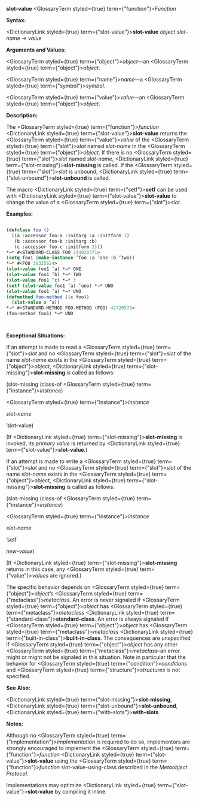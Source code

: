 **slot-value** <GlossaryTerm styled={true} term={"function"}><i>Function</i></GlossaryTerm> 



**Syntax:** 



<DictionaryLink styled={true} term={"slot-value"}><b>slot-value</b></DictionaryLink> *object slot-name → value* 



**Arguments and Values:** 



<GlossaryTerm styled={true} term={"object"}><i>object</i></GlossaryTerm>—an <GlossaryTerm styled={true} term={"object"}><i>object</i></GlossaryTerm>. 



<GlossaryTerm styled={true} term={"name"}><i>name</i></GlossaryTerm>—a <GlossaryTerm styled={true} term={"symbol"}><i>symbol</i></GlossaryTerm>. 



<GlossaryTerm styled={true} term={"value"}><i>value</i></GlossaryTerm>—an <GlossaryTerm styled={true} term={"object"}><i>object</i></GlossaryTerm>. 



**Description:** 



The <GlossaryTerm styled={true} term={"function"}><i>function</i></GlossaryTerm> <DictionaryLink styled={true} term={"slot-value"}><b>slot-value</b></DictionaryLink> returns the <GlossaryTerm styled={true} term={"value"}><i>value</i></GlossaryTerm> of the <GlossaryTerm styled={true} term={"slot"}><i>slot</i></GlossaryTerm> named *slot-name* in the <GlossaryTerm styled={true} term={"object"}><i>object</i></GlossaryTerm>. If there is no <GlossaryTerm styled={true} term={"slot"}><i>slot</i></GlossaryTerm> named *slot-name*, <DictionaryLink styled={true} term={"slot-missing"}><b>slot-missing</b></DictionaryLink> is called. If the <GlossaryTerm styled={true} term={"slot"}><i>slot</i></GlossaryTerm> is unbound, <DictionaryLink styled={true} term={"slot-unbound"}><b>slot-unbound</b></DictionaryLink> is called. 



The macro <DictionaryLink styled={true} term={"setf"}><b>setf</b></DictionaryLink> can be used with <DictionaryLink styled={true} term={"slot-value"}><b>slot-value</b></DictionaryLink> to change the value of a <GlossaryTerm styled={true} term={"slot"}><i>slot</i></GlossaryTerm>. 



**Examples:**
```lisp

(defclass foo () 
  ((a :accessor foo-a :initarg :a :initform 1) 
   (b :accessor foo-b :initarg :b) 
   (c :accessor foo-c :initform 3))) 
*→* #<STANDARD-CLASS FOO 244020371> 
(setq foo1 (make-instance ’foo :a ’one :b ’two)) 
*→* #<FOO 36325624> 
(slot-value foo1 ’a) *→* ONE 
(slot-value foo1 ’b) *→* TWO 
(slot-value foo1 ’c) *→* 3 
(setf (slot-value foo1 ’a) ’uno) *→* UNO 
(slot-value foo1 ’a) *→* UNO 
(defmethod foo-method ((x foo)) 
  (slot-value x ’a)) 
*→* #<STANDARD-METHOD FOO-METHOD (FOO) 42720573> 
(foo-method foo1) *→* UNO 




```
**Exceptional Situations:** 



If an attempt is made to read a <GlossaryTerm styled={true} term={"slot"}><i>slot</i></GlossaryTerm> and no <GlossaryTerm styled={true} term={"slot"}><i>slot</i></GlossaryTerm> of the name *slot-name* exists in the <GlossaryTerm styled={true} term={"object"}><i>object</i></GlossaryTerm>, <DictionaryLink styled={true} term={"slot-missing"}><b>slot-missing</b></DictionaryLink> is called as follows: 



(slot-missing (class-of <GlossaryTerm styled={true} term={"instance"}><i>instance</i></GlossaryTerm>) 



<GlossaryTerm styled={true} term={"instance"}><i>instance</i></GlossaryTerm> 



*slot-name* 



’slot-value) 



(If <DictionaryLink styled={true} term={"slot-missing"}><b>slot-missing</b></DictionaryLink> is invoked, its *primary value* is returned by <DictionaryLink styled={true} term={"slot-value"}><b>slot-value</b></DictionaryLink>.) 



If an attempt is made to write a <GlossaryTerm styled={true} term={"slot"}><i>slot</i></GlossaryTerm> and no <GlossaryTerm styled={true} term={"slot"}><i>slot</i></GlossaryTerm> of the name *slot-name* exists in the <GlossaryTerm styled={true} term={"object"}><i>object</i></GlossaryTerm>, <DictionaryLink styled={true} term={"slot-missing"}><b>slot-missing</b></DictionaryLink> is called as follows: 



(slot-missing (class-of <GlossaryTerm styled={true} term={"instance"}><i>instance</i></GlossaryTerm>) 



<GlossaryTerm styled={true} term={"instance"}><i>instance</i></GlossaryTerm> 



*slot-name* 



’setf 



*new-value*) 



(If <DictionaryLink styled={true} term={"slot-missing"}><b>slot-missing</b></DictionaryLink> returns in this case, any <GlossaryTerm styled={true} term={"value"}><i>values</i></GlossaryTerm> are ignored.) 



The specific behavior depends on <GlossaryTerm styled={true} term={"object"}><i>object</i></GlossaryTerm>’s <GlossaryTerm styled={true} term={"metaclass"}><i>metaclass</i></GlossaryTerm>. An error is never signaled if <GlossaryTerm styled={true} term={"object"}><i>object</i></GlossaryTerm> has <GlossaryTerm styled={true} term={"metaclass"}><i>metaclass</i></GlossaryTerm> <DictionaryLink styled={true} term={"standard-class"}><b>standard-class</b></DictionaryLink>. An error is always signaled if <GlossaryTerm styled={true} term={"object"}><i>object</i></GlossaryTerm> has <GlossaryTerm styled={true} term={"metaclass"}><i>metaclass</i></GlossaryTerm> <DictionaryLink styled={true} term={"built-in-class"}><b>built-in-class</b></DictionaryLink>. The consequences are unspecified if <GlossaryTerm styled={true} term={"object"}><i>object</i></GlossaryTerm> has any other <GlossaryTerm styled={true} term={"metaclass"}><i>metaclass</i></GlossaryTerm>–an error might or might not be signaled in this situation. Note in particular that the behavior for <GlossaryTerm styled={true} term={"condition"}><i>conditions</i></GlossaryTerm> and <GlossaryTerm styled={true} term={"structure"}><i>structures</i></GlossaryTerm> is not specified. 



**See Also:** 



<DictionaryLink styled={true} term={"slot-missing"}><b>slot-missing</b></DictionaryLink>, <DictionaryLink styled={true} term={"slot-unbound"}><b>slot-unbound</b></DictionaryLink>, <DictionaryLink styled={true} term={"with-slots"}><b>with-slots</b></DictionaryLink> 



**Notes:** 



Although no <GlossaryTerm styled={true} term={"implementation"}><i>implementation</i></GlossaryTerm> is required to do so, implementors are strongly encouraged to implement the <GlossaryTerm styled={true} term={"function"}><i>function</i></GlossaryTerm> <DictionaryLink styled={true} term={"slot-value"}><b>slot-value</b></DictionaryLink> using the <GlossaryTerm styled={true} term={"function"}><i>function</i></GlossaryTerm> slot-value-using-class described in the *Metaobject Protocol*. 



Implementations may optimize <DictionaryLink styled={true} term={"slot-value"}><b>slot-value</b></DictionaryLink> by compiling it inline. 



